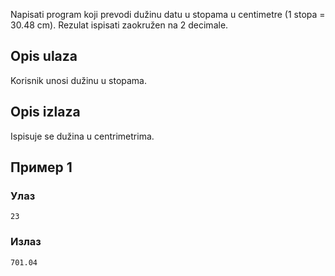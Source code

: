 Napisati program koji prevodi dužinu datu u stopama u centimetre (1 stopa = 30.48 cm). Rezulat ispisati zaokružen na 2 decimale.

## Opis ulaza

Korisnik unosi dužinu u stopama.

## Opis izlaza

Ispisuje se dužina u centrimetrima.


## Пример 1

### Улаз

~~~
23
~~~

### Излаз

~~~
701.04
~~~
